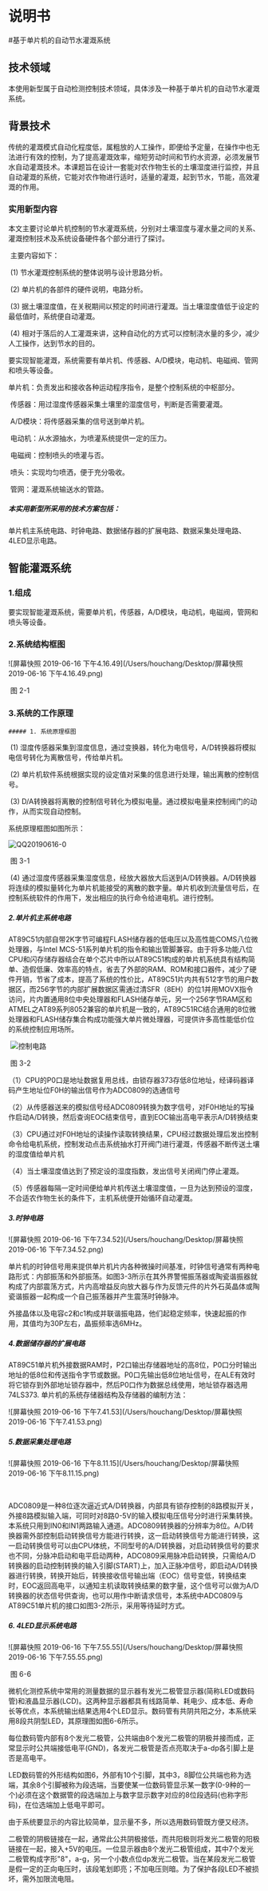 

# 							  说明书



#基于单片机的自动节水灌溉系统



## 技术领域

​	本使用新型属于自动检测控制技术领域，具体涉及一种基于单片机的自动节水灌溉系统。



## 背景技术

​	传统的灌溉模式自动化程度低，属粗放的人工操作，即便给予定量，在操作中也无法进行有效的控制，为了提高灌溉效率，缩短劳动时间和节约水资源，必须发展节水自动灌溉技术。本课题旨在设计一套能对农作物生长的土壤湿度进行监控，并且自动灌溉的系统，它能对农作物进行适时，适量的灌溉，起到节水，节能，高效灌溉的作用。



### 实用新型内容

​	本文主要讨论单片机控制的节水灌溉系统，分别对土壤湿度与灌水量之间的关系、灌溉控制技术及系统设备硬件各个部分进行了探讨。



​	主要内容如下：

​	(1) 节水灌溉控制系统的整体说明与设计思路分析。

​	(2) 单片机的各部件的硬件说明，电路分析。

​	(3) 据土壤湿度值，在关税期间以预定的时间进行灌溉。当土壤湿度值低于设定的最低值时，系统便自动灌溉。

​	(4) 相对于落后的人工灌溉来讲，这种自动化的方式可以控制浇水量的多少，减少人工操作，达到节水的目的。

​	要实现智能灌溉，系统需要有单片机、传感器、A/D模块，电动机、电磁阀、管网和喷头等设备。



​	单片机：负责发出和接收各种运动程序指令，是整个控制系统的中枢部分。

​	传感器：用过湿度传感器采集土壤里的湿度信号，判断是否需要灌溉。

​	A/D模块：将传感器采集的信号送到单片机。

​	电动机：从水源抽水，为喷灌系统提供一定的压力。

​	电磁阀：控制喷头的喷灌与否。

​	喷头：实现均匀喷洒，便于充分吸收。

​	管网：灌溉系统输送水的管路。



##### 本实用新型所采用的技术方案包括：

​		单片机主系统电路、时钟电路、数据储存器的扩展电路、数据采集处理电路、4LED显示电路。







## 智能灌溉系统

### 1.组成

​	要实现智能灌溉系统，需要单片机，传感器，A/D模块，电动机，电磁阀，管网和喷头等设备。



### 2.系统结构框图

![屏幕快照 2019-06-16 下午4.16.49](/Users/houchang/Desktop/屏幕快照 2019-06-16 下午4.16.49.png)

​														图  2-1

### 3.系统的工作原理

	##### 1. 系统原理框图

​	(1)	湿度传感器采集到湿度信息，通过变换器，转化为电信号，A/D转换器将模拟电信号转化为离散信号，传给单片机。

​	(2)	单片机软件系统根据实现的设定值对采集的信息进行处理，输出离散的控制信号。

​	(3)	D/A转换器将离散的控制信号转化为模拟电量。通过模拟电量来控制阀门的动作，从而实现自动控制。



系统原理框图如图所示：

![QQ20190616-0](/Users/houchang/Desktop/QQ20190616-0.png)

​											 								图 3-1



​	(4)	通过湿度传感器采集湿度信息，经放大器放大后送到A/D转换器。A/D转换器将连续的模拟量转化为单片机能接受的离散的数字量。单片机收到流量信号后，在控制系统软件的作用下，发出相应的执行命令给进电机。进行控制。



##### 2.单片机主系统电路

​	AT89C51内部自带2K字节可编程FLASH储存器的低电压以及高性能COMS八位微处理器，与Intel MCS-51系列单片机的指令和输出管脚兼容。由于将多功能八位CPU和闪存储存器结合在单个芯片中所以AT89C51构成的单片机系统具有结构简单、造假低廉、效率高的特点，省去了外部的RAM、ROM和接口器件，减少了硬件开销，节省了成本，提高了系统的性价比，AT89C51片内共有512字节的用户数据区，而256字节的内部扩展数据区需通过清SFR（8EH）的位1并用MOVX指令访问，片内置通用8位中央处理器和FLASH储存单元，另一个256字节RAM区和ATMEL之AT89系列8052兼容的单片机是一致的，AT89C51RC结合通用的8位微处理器和FLASH储存集合构成功能强大单片微处理器，可提供许多高性能低价位的系统控制应用场所。



​	 ![控制电路](/Users/houchang/Downloads/控制电路.png)

​												       	 图 3-2 

​		（1）CPU的P0口是地址数据复用总线，由锁存器373存低8位地址，经译码器译码产生地址位F0H的输出信号作为ADC0809的选通信号

​		（2）从传感器送来的模拟信号经ADC0809转换为数字信号，对F0H地址的写操作启动A/D转换，然后查询EOC结束信号，直到EOC输出高电平表示A/D转换结束

​		（3）CPU通过对F0H地址的读操作读取转换结果，CPU经过数据处理后发出控制命令给电机系统，控制发动点击系统抽水打开阀门进行灌溉，传感器不断传送土壤的湿度值给单片机

​		（4）当土壤湿度值达到了预定设的湿度指数，发出信号关闭阀门停止灌溉。

​		（5）传感器每隔一定时间便给单片机传送土壤湿度值，一旦为达到预设的湿度，不合适农作物生长的条件下，主机系统便开始循环自动灌溉。



##### 3.时钟电路

![屏幕快照 2019-06-16 下午7.34.52](/Users/houchang/Desktop/屏幕快照 2019-06-16 下午7.34.52.png)

​		单片机的时钟信号用来提供单片机片内各种微操时间基准，时钟信号通常有两种电路形式：内部振荡和外部振荡。如图3-3所示在其外界警惕振荡器或陶瓷谐振器就构成了内部震荡方式，片内高增益反向放大器与作为反馈元件的片外石英晶体或陶瓷谐振器一起构成一个自己振荡器并产生震荡时钟脉冲。

​		外接晶体以及电容c2和c1构成并联谐振电路，他们起稳定频率，快速起振的作用，其值均为30P左右，晶振频率选6MHz。



##### 4.数据储存器的扩展电路

​		AT89C51单片机外接数据RAM时，P2口输出存储器地址的高8位，P0口分时输出地址的低8位和传送指令字节或数据。P0口先输出低8位地址信号，在ALE有效时将它锁存到外部地址锁存器中，然后P0口作为数据总线使用，地址锁存器选用74LS373. 单片机的系统存储器结构及存储器的编制方法：

![屏幕快照 2019-06-16 下午7.41.53](/Users/houchang/Desktop/屏幕快照 2019-06-16 下午7.41.53.png)

##### 5.数据采集处理电路



![屏幕快照 2019-06-16 下午8.11.15](/Users/houchang/Desktop/屏幕快照 2019-06-16 下午8.11.15.png)

​	

​	ADC0809是一种8位逐次逼近式A/D转换器，内部具有锁存控制的8路模拟开关，外接8路模拟输入端，可同时对8路0-5V的输入模拟电压信号分时进行采集转换。本系统只用到IN0和IN1两路输入通道。ADC0809转换器的分辨率为8位。A/D转换器需外部控制启动转换信号方能进行转换，这一启动转换信号方能进行转换，这一启动转换信号可以由CPU体统，不同型号的A/D转换器，对启动转换信号的要求也不同，分脉冲启动和电平启动两种，ADC0809采用脉冲启动转换，只需给A/D转换器的启动控制转换的输入引脚(START)上，加入正脉冲信号，即启动A/D转换器进行转换，转换开始后，转换接收信号输出端（EOC）信号变低，转换结束时，EOC返回高电平，以通知主机读取转换结果的数字量，这个信号可以做为A/D转换器的状态信号供查询，也可以用作中断请求信号，本系统中ADC0809与AT89C51单片机的接口如图3-2所示，采用等待延时方式。

##### 6. 4LED显示系统电路

![屏幕快照 2019-06-16 下午7.55.55](/Users/houchang/Desktop/屏幕快照 2019-06-16 下午7.55.55.png)

​																		图 6-6

​		微机化测控系统中常用的测量数据的显示器有发光二极管显示器(简称LED或数码管)和液晶显示器(LCD)。这两种显示器都具有线路简单、耗电少、成本低、寿命长等优点，本系统输出结果选用4个LED显示。数码管有共阴共阳之分，本系统采用8段共阴型LED，其原理图如图6-6所示。

​		每位数码管内部有8个发光二极管，公共端由8个发光二极管的阴极并接而成，正常显示时公共端接低电平(GND)，各发光二极管是否点亮取决于a-dp各引脚上是否是高电平。

​		LED数码管的外形结构如图6，外部有10个引脚，其中3，8脚位公共端也称为选端，其余8个引脚被称为段选端，当要使某一位数码管显示某一数字(0-9种的一个)必须在这个数据管的段选端加上与数字显示数字对应的8位段选码(也称字形码)，在位选端加上低电平即可。

​		由于系统要显示的内容比较简单，显示量不多，所以选用数码管既方便又经济。

​		二极管的阴极链接在一起，通常此公共阴极接低，而共阳极则将发光二极管的阳极链接在一起，接入+5V的电压。一位显示器由8个发光二极管组成，其中7个发光二极管构成字形"8"，a-g，另一个小数点位dp发光二极管。当在某段发光二极管是假一定的正向电压时，该段笔划即亮；不加电压则暗。为了保护各段LED不被损坏，需外加限流电阻。



















